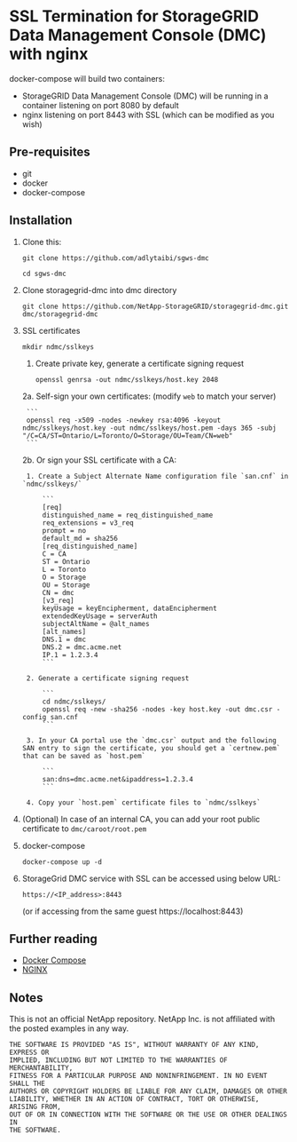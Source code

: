 # SSL Termination for StorageGRID Data Management Console (DMC) with nginx

docker-compose will build two containers:

* StorageGRID Data Management Console (DMC) will be running in a container listening on port 8080 by default
* nginx listening on port 8443 with SSL (which can be modified as you wish)

## Pre-requisites

* git
* docker
* docker-compose

## Installation

1. Clone this:

    ```
    git clone https://github.com/adlytaibi/sgws-dmc
    ```

    ```
    cd sgws-dmc
    ```

2. Clone storagegrid-dmc into dmc directory

    ```
    git clone https://github.com/NetApp-StorageGRID/storagegrid-dmc.git dmc/storagegrid-dmc
    ```

3. SSL certificates

    ```
    mkdir ndmc/sslkeys
    ```

    1. Create private key, generate a certificate signing request

        ```
        openssl genrsa -out ndmc/sslkeys/host.key 2048
        ```

    2a. Self-sign your own certificates: (modify `web` to match your server)

        ```
        openssl req -x509 -nodes -newkey rsa:4096 -keyout ndmc/sslkeys/host.key -out ndmc/sslkeys/host.pem -days 365 -subj "/C=CA/ST=Ontario/L=Toronto/O=Storage/OU=Team/CN=web"
        ```

    2b. Or sign your SSL certificate with a CA:

        1. Create a Subject Alternate Name configuration file `san.cnf` in `ndmc/sslkeys/`

            ```
            [req]
            distinguished_name = req_distinguished_name
            req_extensions = v3_req
            prompt = no
            default_md = sha256
            [req_distinguished_name]
            C = CA
            ST = Ontario
            L = Toronto
            O = Storage
            OU = Storage
            CN = dmc
            [v3_req]
            keyUsage = keyEncipherment, dataEncipherment
            extendedKeyUsage = serverAuth
            subjectAltName = @alt_names
            [alt_names]
            DNS.1 = dmc
            DNS.2 = dmc.acme.net
            IP.1 = 1.2.3.4
            ```

        2. Generate a certificate signing request

            ```
            cd ndmc/sslkeys/
            openssl req -new -sha256 -nodes -key host.key -out dmc.csr -config san.cnf
            ```

        3. In your CA portal use the `dmc.csr` output and the following SAN entry to sign the certificate, you should get a `certnew.pem` that can be saved as `host.pem`

            ```
            san:dns=dmc.acme.net&ipaddress=1.2.3.4
            ```

        4. Copy your `host.pem` certificate files to `ndmc/sslkeys`

4. (Optional) In case of an internal CA, you can add your root public certificate to `dmc/caroot/root.pem`

5. docker-compose

    ```
    docker-compose up -d
    ```

6. StorageGrid DMC service with SSL can be accessed using below URL:

    ```
    https://<IP_address>:8443
    ```
	(or if accessing from the same guest https://localhost:8443)

## Further reading
* [Docker Compose](https://docs.docker.com/compose/)
* [NGINX](https://www.nginx.com/)

## Notes
This is not an official NetApp repository. NetApp Inc. is not affiliated with the posted examples in any way.

```
THE SOFTWARE IS PROVIDED "AS IS", WITHOUT WARRANTY OF ANY KIND, EXPRESS OR
IMPLIED, INCLUDING BUT NOT LIMITED TO THE WARRANTIES OF MERCHANTABILITY,
FITNESS FOR A PARTICULAR PURPOSE AND NONINFRINGEMENT. IN NO EVENT SHALL THE
AUTHORS OR COPYRIGHT HOLDERS BE LIABLE FOR ANY CLAIM, DAMAGES OR OTHER
LIABILITY, WHETHER IN AN ACTION OF CONTRACT, TORT OR OTHERWISE, ARISING FROM,
OUT OF OR IN CONNECTION WITH THE SOFTWARE OR THE USE OR OTHER DEALINGS IN
THE SOFTWARE.
```
